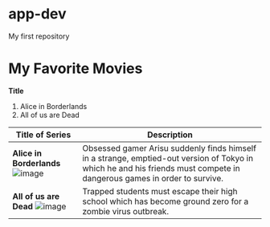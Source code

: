 # app-dev
My first repository

# My Favorite Movies 

**Title**
1. Alice in Borderlands
2. All of us are Dead

| Title of Series | Description |
|-----------------|-------------|
|**Alice in Borderlands** ![image](https://github.com/BlankAmp/app-dev/assets/151700724/77c9ad00-7ea6-4ceb-9ab5-5fa8cdd5db60) | Obsessed gamer Arisu suddenly finds himself in a strange, emptied-out version of Tokyo in which he and his friends must compete in dangerous games in order to survive. |
|**All of us are Dead** ![image](https://github.com/BlankAmp/app-dev/assets/151700724/803ee02a-cdd6-450d-b006-0f073d8185a7) | Trapped students must escape their high school which has become ground zero for a zombie virus outbreak. |
